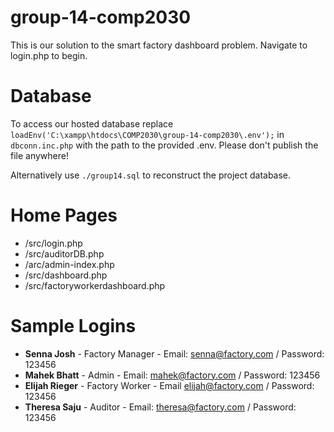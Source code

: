 # group-14-comp2030
This is our solution to the smart factory dashboard problem.
Navigate to login.php to begin.

# Database
To access our hosted database replace `loadEnv('C:\xampp\htdocs\COMP2030\group-14-comp2030\.env');` in `dbconn.inc.php` with the path to the provided .env. Please don't publish the file anywhere!

Alternatively use `./group14.sql` to reconstruct the project database.

# Home Pages
- /src/login.php
- /src/auditorDB.php
- /arc/admin-index.php
- /src/dashboard.php
- /src/factoryworkerdashboard.php

# Sample Logins
- **Senna Josh** - Factory Manager - Email: senna@factory.com / Password: 123456
- **Mahek Bhatt** - Admin - Email: mahek@factory.com / Password: 123456
- **Elijah Rieger** - Factory Worker - Email elijah@factory.com / Password: 123456
- **Theresa Saju** - Auditor - Email: theresa@factory.com / Password: 123456

